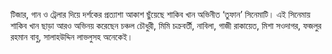 টিজার, গান ও ট্রেলার দিয়ে দর্শকের প্রত্যাশা আকাশ ছুঁয়েছে শাকিব খান অভিনীত ‘তুফান’ সিনেমাটি। এই সিনেমায় শাকিব খান ছাড়া আরও অভিনয় করেছেন চঞ্চল চৌধুরী, মিমি চক্রবর্তী, নাবিলা, গাজী রাকায়েত, মিশা সওদাগর, ফজলুর রহমান বাবু, সালাহউদ্দিন লাভলুসহ অনেকেই।
